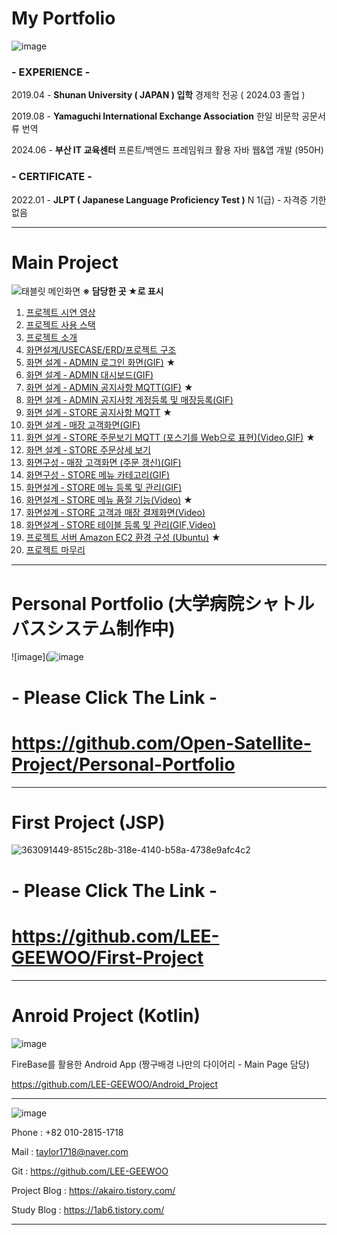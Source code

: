 # My Portfolio

![image](https://github.com/user-attachments/assets/7e6026e3-12b2-4e12-9f5e-e0f9d7c35897)

### - EXPERIENCE -

2019.04 - **Shunan University ( JAPAN ) 입학**
          경제학 전공 ( 2024.03 졸업 )

2019.08 - **Yamaguchi International Exchange Association**
          한일 비문학 공문서류 번역

2024.06 - **부산 IT 교육센터**
          프론트/백엔드 프레임워크 활용 자바 웹&앱 개발 
          (950H) 

### - CERTIFICATE -

2022.01 - **JLPT ( **Japanese Language Proficiency Test** )**
          N 1(급) - 자격증 기한 없음

---

# Main Project
![태블릿 메인화면](https://github.com/user-attachments/assets/235083ed-1c62-448a-8c0c-9cc53e991e49)
**※ 담당한 곳 ★로 표시**

1. [프로젝트 시연 영상](../../wiki/프로젝트-시연-영상)
2. [프로젝트 사용 스택](../../wiki/프로젝트-사용-스택)
3. [프로젝트 소개](../../wiki/프로젝트-소개) 
4. [화면설계/USECASE/ERD/프로젝트 구조](../../wiki/화면설계-USECASE-ERD-프로젝트-구조)  
5. [화면 설계 ‐ ADMIN 로그인 화면(GIF)](../../wiki/화면-설계-‐-ADMIN-로그인-화면) ★
6. [화면 설계 ‐ ADMIN 대시보드(GIF)](../../wiki/화면-설계-‐-ADMIN-대시보드)
7. [화면 설계 ‐ ADMIN 공지사항 MQTT(GIF)](../../wiki/화면-설계-‐-ADMIN-공지사항-MQTT) ★
8. [화면 설계 ‐ ADMIN 공지사항 계정등록 및 매장등록(GIF)](../../wiki/화면-설계-‐-ADMIN-공지사항-계정등록-및-매장등록)
9. [화면 설계 ‐ STORE 공지사항 MQTT](../../wiki/화면-설계-‐-STORE-공지사항-MQTT) ★
10. [화면 설계 ‐ 매장 고객화면(GIF)](../../wiki/화면-설계-‐-매장-고객화면)
11. [화면 설계 ‐ STORE 주문보기 MQTT (포스기를 Web으로 표현)(Video,GIF)](../../wiki/화면-설계-‐-STORE-주문보기-MQTT-(포스기를-Web으로-표현)) ★
12. [화면 설계 ‐ STORE 주문상세 보기](../../wiki/화면-설계-‐-STORE-주문상세-보기)
13. [화면구성 ‐ 매장 고객화면 (주문 갱신)(GIF)](../../wiki/화면구성-‐-매장-고객화면-(계산서-갱신))
14. [화면구성 - STORE 메뉴 카테고리(GIF)](../../wiki/화면구성-‐-STORE-메뉴-카테고리)
15. [화면설계 ‐ STORE 메뉴 등록 및 관리(GIF)](../../wiki/화면설계-‐-STORE-메뉴-등록-및-관리)
16. [화면설계 ‐ STORE 메뉴 품절 기능(Video)](../../wiki/화면설계-‐-STORE-메뉴-품절-기능) ★
17. [화면설계 ‐ STORE 고객과 매장 결제화면(Video)](../../wiki/화면설계-‐-STORE-고객과-매장-결제화면)
18. [화면설계 ‐ STORE 테이블 등록 및 관리(GIF,Video)](../../wiki/화면설계-‐-STORE-테이블-등록-및-관리)
19. [프로젝트 서버 Amazon EC2 환경 구성 (Ubuntu)](../../wiki/프로젝트-서버-Amazon-EC2-환경-구성-(Ubuntu)) ★
20. [프로젝트 마무리](../../wiki/프로젝트-마무리)

---

# Personal Portfolio (大学病院シャトルバスシステム制作中)
![image](![image](https://github.com/user-attachments/assets/571d4892-0d70-460f-9317-a3e0b0ddcc6e)

# - Please Click The Link - 
# https://github.com/Open-Satellite-Project/Personal-Portfolio

---

# First Project (JSP)

![363091449-8515c28b-318e-4140-b58a-4738e9afc4c2](https://github.com/user-attachments/assets/691cdfdb-34ee-49d2-a64d-848ca0625383)

# - Please Click The Link -
# https://github.com/LEE-GEEWOO/First-Project

---

# Anroid Project (Kotlin)

![image](https://github.com/user-attachments/assets/ee7416eb-534e-4cd7-adf8-5674f66a42f8)

FireBase를 활용한 Android App (짱구배경 나만의 다이어리 - Main Page 담당)

https://github.com/LEE-GEEWOO/Android_Project

---

![image](https://github.com/user-attachments/assets/13335aae-cffd-405b-a651-1918a2d617eb)

Phone : +82 010-2815-1718

Mail  : taylor1718@naver.com

Git : https://github.com/LEE-GEEWOO

Project Blog     :  https://akairo.tistory.com/

Study Blog : https://1ab6.tistory.com/

---

  

